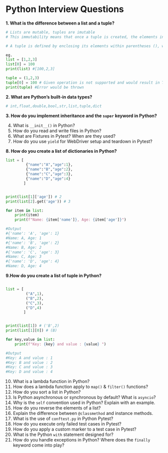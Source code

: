 # Python Interview Questions

**1. What is the difference between a list and a tuple?**

```python
# Lists are mutable, tuples are imutable
# This immutability means that once a tuple is created, the elements inside it cannot be changed, removed, or added. In contrast, lists are mutable, allowing for modification of their elements.

# A tuple is defined by enclosing its elements within parentheses (), whereas a list is defined with square brackets [].

eg.
list = [1,2,3]
list[0] = 100
print(list) #[100,2,3]

tuple = (1,2,3)
tuple[0] = 100 # Given operation is not supported and would result in TypeError with message tuple object does not support item assignment while running the program
print(tuple) #Error would be thrown

```

**2. What are Python’s built-in data types?**

```python
# int,float,double,bool,str,list,tuple,dict
```

**3. How do you implement inheritance and the `super` keyword in Python?**

4. What is `__init__()` in Python?
5. How do you read and write files in Python?
6. What are Fixtures in Pytest? When are they used?
7. How do you use `yield` for WebDriver setup and teardown in Pytest?</br>

**8. How do you create a list of dictionaries in Python?**

```python
list = [
         {"name":"A","age":1},
         {"name":"B","age":2},
         {"name":"C","age":3},
         {"name":"D","age":4}
        ]


print(list[1]['age']) # 2
print(list[2].get('age')) # 3

for item in list:
    print(item)
    print(f"Name: {item['name']}, Age: {item['age']}")

#Output    
#{'name': 'A', 'age': 1}
#Name: A, Age: 1
#{'name': 'B', 'age': 2}
#Name: B, Age: 2
#{'name': 'C', 'age': 3}
#Name: C, Age: 3
#{'name': 'D', 'age': 4}
#Name: D, Age: 4

```

**9.How do you create a list of tuple in Python?**

```python

list = [
         ("A",1),
         ("B",2),
         ("C",3),
         ("D",4)
        ]


print(list[1]) # ('B',2)
print(list[1][0]) # (B)

for key,value in list:
    print(f"Key: {key} and value : {value} ")

#Output    
#Key: A and value : 1 
#Key: B and value : 2 
#Key: C and value : 3 
#Key: D and value : 4 

```

10. What is a lambda function in Python?
11. How does a lambda function apply to `map()` & `filter()` functions?
12. How do you sort a list in Python?
13. Is Python asynchronous or synchronous by default? What is `asyncio`?
14. Why is the `self` convention used in Python? Explain with an example.
15. How do you reverse the elements of a list?
16. Explain the difference between `@classmethod` and instance methods.
17. What is the use of `conftest.py` in Python Pytest?
18. How do you execute only failed test cases in Pytest?
19. How do you apply a custom marker to a test case in Pytest?
20. What is the Python `with` statement designed for?
21. How do you handle exceptions in Python? Where does the `finally` keyword come into play?
